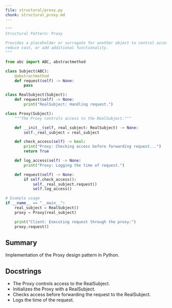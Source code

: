 ```yaml
---
file: structural/proxy.py
chunk: structural_proxy.md
---
```


```python
"""
Structural Pattern: Proxy

Provides a placeholder or surrogate for another object to control access,
reduce cost, or add additional functionality.
"""

from abc import ABC, abstractmethod

class Subject(ABC):
    @abstractmethod
    def request(self) -> None:
        pass

class RealSubject(Subject):
    def request(self) -> None:
        print("RealSubject: Handling request.")

class Proxy(Subject):
    """The Proxy controls access to the RealSubject."""

    def __init__(self, real_subject: RealSubject) -> None:
        self._real_subject = real_subject

    def check_access(self) -> bool:
        print("Proxy: Checking access before forwarding request...")
        return True

    def log_access(self) -> None:
        print("Proxy: Logging the time of request.")

    def request(self) -> None:
        if self.check_access():
            self._real_subject.request()
            self.log_access()

# Example usage
if __name__ == "__main__":
    real_subject = RealSubject()
    proxy = Proxy(real_subject)

    print("Client: Executing request through the proxy:")
    proxy.request()

```

## Summary
Implementation of the Proxy design pattern in Python.

## Docstrings
- The Proxy controls access to the RealSubject.
- Initializes the Proxy with a RealSubject.
- Checks access before forwarding the request to the RealSubject.
- Logs the time of the request.


